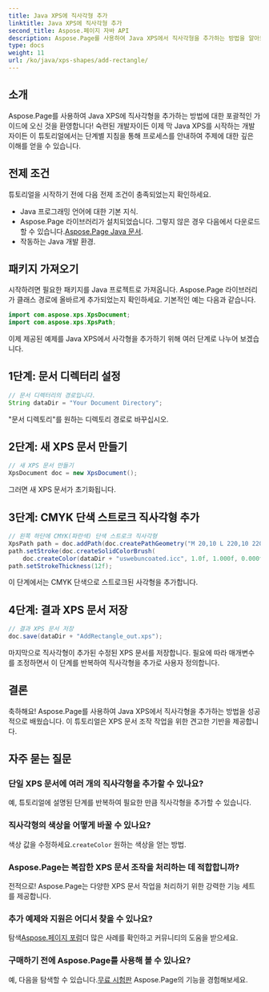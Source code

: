 ```yaml
---
title: Java XPS에 직사각형 추가
linktitle: Java XPS에 직사각형 추가
second_title: Aspose.페이지 자바 API
description: Aspose.Page를 사용하여 Java XPS에서 직사각형을 추가하는 방법을 알아보세요. 원활한 문서 조작을 위한 단계별 가이드를 따르세요. #JavaXPS #AsposePage
type: docs
weight: 11
url: /ko/java/xps-shapes/add-rectangle/
---
```

## 소개
Aspose.Page를 사용하여 Java XPS에 직사각형을 추가하는 방법에 대한 포괄적인 가이드에 오신 것을 환영합니다! 숙련된 개발자이든 이제 막 Java XPS를 시작하는 개발자이든 이 튜토리얼에서는 단계별 지침을 통해 프로세스를 안내하여 주제에 대한 깊은 이해를 얻을 수 있습니다.
## 전제 조건
튜토리얼을 시작하기 전에 다음 전제 조건이 충족되었는지 확인하세요.
- Java 프로그래밍 언어에 대한 기본 지식.
-  Aspose.Page 라이브러리가 설치되었습니다. 그렇지 않은 경우 다음에서 다운로드할 수 있습니다.[Aspose.Page Java 문서](https://reference.aspose.com/page/java/).
- 작동하는 Java 개발 환경.
## 패키지 가져오기
시작하려면 필요한 패키지를 Java 프로젝트로 가져옵니다. Aspose.Page 라이브러리가 클래스 경로에 올바르게 추가되었는지 확인하세요. 기본적인 예는 다음과 같습니다.
```java
import com.aspose.xps.XpsDocument;
import com.aspose.xps.XpsPath;
```
이제 제공된 예제를 Java XPS에서 사각형을 추가하기 위해 여러 단계로 나누어 보겠습니다.
## 1단계: 문서 디렉터리 설정
```java
// 문서 디렉터리의 경로입니다.
String dataDir = "Your Document Directory";
```
"문서 디렉토리"를 원하는 디렉토리 경로로 바꾸십시오.
## 2단계: 새 XPS 문서 만들기
```java
// 새 XPS 문서 만들기
XpsDocument doc = new XpsDocument();
```
그러면 새 XPS 문서가 초기화됩니다.
## 3단계: CMYK 단색 스트로크 직사각형 추가
```java
// 왼쪽 하단에 CMYK(파란색) 단색 스트로크 직사각형
XpsPath path = doc.addPath(doc.createPathGeometry("M 20,10 L 220,10 220,100 20,100 Z"));
path.setStroke(doc.createSolidColorBrush(
    doc.createColor(dataDir + "uswebuncoated.icc", 1.0f, 1.000f, 0.000f, 0.000f, 0.000f)));
path.setStrokeThickness(12f);
```
이 단계에서는 CMYK 단색으로 스트로크된 사각형을 추가합니다.
## 4단계: 결과 XPS 문서 저장
```java
// 결과 XPS 문서 저장
doc.save(dataDir + "AddRectangle_out.xps");
```
마지막으로 직사각형이 추가된 수정된 XPS 문서를 저장합니다.
필요에 따라 매개변수를 조정하면서 이 단계를 반복하여 직사각형을 추가로 사용자 정의합니다.
## 결론
축하해요! Aspose.Page를 사용하여 Java XPS에서 직사각형을 추가하는 방법을 성공적으로 배웠습니다. 이 튜토리얼은 XPS 문서 조작 작업을 위한 견고한 기반을 제공합니다.
## 자주 묻는 질문
### 단일 XPS 문서에 여러 개의 직사각형을 추가할 수 있나요?
예, 튜토리얼에 설명된 단계를 반복하여 필요한 만큼 직사각형을 추가할 수 있습니다.
### 직사각형의 색상을 어떻게 바꿀 수 있나요?
 색상 값을 수정하세요.`createColor` 원하는 색상을 얻는 방법.
### Aspose.Page는 복잡한 XPS 문서 조작을 처리하는 데 적합합니까?
전적으로! Aspose.Page는 다양한 XPS 문서 작업을 처리하기 위한 강력한 기능 세트를 제공합니다.
### 추가 예제와 지원은 어디서 찾을 수 있나요?
 탐색[Aspose.페이지 포럼](https://forum.aspose.com/c/page/39)더 많은 사례를 확인하고 커뮤니티의 도움을 받으세요.
### 구매하기 전에 Aspose.Page를 사용해 볼 수 있나요?
 예, 다음을 탐색할 수 있습니다.[무료 시험판](https://releases.aspose.com/) Aspose.Page의 기능을 경험해보세요.